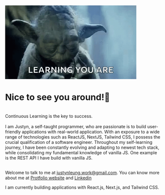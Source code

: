 ![](https://github.com/justynleung/justynleung/blob/main/asset/yoda-star-wars.gif)
<h1>Nice to see you around!👋</h1>  <br>
Continuous Learning is the key to success. <br><br>
I am Justyn, a self-taught programmer, who are passionate is to build user-friendly applications with real-world application. With an exposure to a wide range of technologies such as ReactJS, NextJS, Tailwind CSS, I possess the crucial qualification of a software engineer. Throughout my self-learning journey, I have been constantly evolving and adapting to newest tech stack, while consolidating my fundamental knowledge of vanilla JS. One example is the REST API I have build with vanilla JS.<br><br>

Welcome to talk to me at justynleung.work@gmail.com. You can know more about me at <a href='https://justynleung.github.io/'>Protfolio website</a> and <a href='www.linkedin.com/in/leungchoshing'>Linkedin</a>

I am currently building applications with React.js, Next.js, and Tailwind CSS.

<!--
**justynleung/justynleung** is a ✨ _special_ ✨ repository because its `README.md` (this file) appears on your GitHub profile.

Here are some ideas to get you started:

- 🔭 I’m currently working on ...
- 🌱 I’m currently learning ...
- 👯 I’m looking to collaborate on ...
- 🤔 I’m looking for help with ...
- 💬 Ask me about ...
- 📫 How to reach me: ...
- 😄 Pronouns: ...
- ⚡ Fun fact: ...
-->
